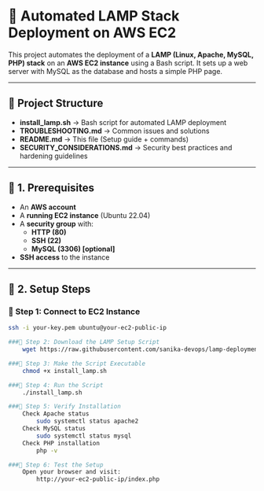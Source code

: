 # 🚀 Automated LAMP Stack Deployment on AWS EC2

This project automates the deployment of a **LAMP (Linux, Apache, MySQL, PHP) stack** on an **AWS EC2 instance** using a Bash script. It sets up a web server with MySQL as the database and hosts a simple PHP page.

---

## 📂 Project Structure

- **install_lamp.sh** → Bash script for automated LAMP deployment  
- **TROUBLESHOOTING.md** → Common issues and solutions  
- **README.md** → This file (Setup guide + commands)
- **SECURITY_CONSIDERATIONS.md** → Security best practices and hardening guidelines  

---

## 📌 1. Prerequisites

- An **AWS account**  
- A **running EC2 instance** (Ubuntu 22.04)  
- A **security group** with:
  - **HTTP (80)**
  - **SSH (22)**
  - **MySQL (3306) [optional]**  
- **SSH access** to the instance  

---

## 🔧 2. Setup Steps

### 🔹 Step 1: Connect to EC2 Instance  

```bash
ssh -i your-key.pem ubuntu@your-ec2-public-ip

###🔹 Step 2: Download the LAMP Setup Script
    wget https://raw.githubusercontent.com/sanika-devops/lamp-deployment/main/install_lamp.sh

###🔹 Step 3: Make the Script Executable
    chmod +x install_lamp.sh

###🔹 Step 4: Run the Script
    ./install_lamp.sh

###🔹 Step 5: Verify Installation
    Check Apache status
        sudo systemctl status apache2
    Check MySQL status
        sudo systemctl status mysql
    Check PHP installation
        php -v

###🔹 Step 6: Test the Setup
    Open your browser and visit:
        http://your-ec2-public-ip/index.php
